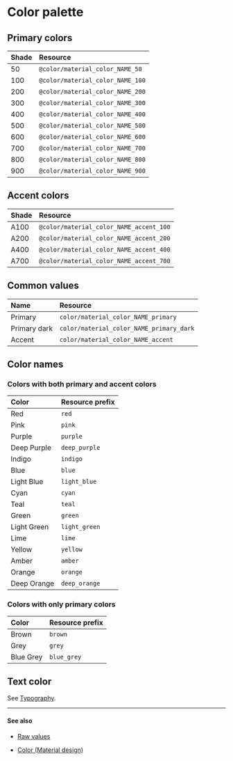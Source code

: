 # Color palette

## Primary colors

| Shade | Resource |
|:------|:---------|
| 50    | `@color/material_color_NAME_50`  |
| 100   | `@color/material_color_NAME_100` |
| 200   | `@color/material_color_NAME_200` |
| 300   | `@color/material_color_NAME_300` |
| 400   | `@color/material_color_NAME_400` |
| 500   | `@color/material_color_NAME_500` |
| 600   | `@color/material_color_NAME_600` |
| 700   | `@color/material_color_NAME_700` |
| 800   | `@color/material_color_NAME_800` |
| 900   | `@color/material_color_NAME_900` |


## Accent colors

| Shade | Resource |
|:------|:---------|
| A100  | `@color/material_color_NAME_accent_100` |
| A200  | `@color/material_color_NAME_accent_200` |
| A400  | `@color/material_color_NAME_accent_400` |
| A700  | `@color/material_color_NAME_accent_700` |


## Common values

| Name          | Resource |
|:--------------|:---------|
| Primary       | `color/material_color_NAME_primary`      |
| Primary dark  | `color/material_color_NAME_primary_dark` |
| Accent        | `color/material_color_NAME_accent`       |


## Color names

### Colors with both primary and accent colors

| Color | Resource prefix |
|:------|:--------------|
| Red         | `red`         |
| Pink        | `pink`        |
| Purple      | `purple`      |
| Deep Purple | `deep_purple` |
| Indigo      | `indigo`      |
| Blue        | `blue`        |
| Light Blue  | `light_blue`  |
| Cyan        | `cyan`        |
| Teal        | `teal`        |
| Green       | `green`       |
| Light Green | `light_green` |
| Lime        | `lime`        |
| Yellow      | `yellow`      |
| Amber       | `amber`       |
| Orange      | `orange`      |
| Deep Orange | `deep_orange` |

### Colors with only primary colors

| Color | Resource prefix |
|:------|:--------------|
| Brown     | `brown`     |
| Grey      | `grey`      |
| Blue Grey | `blue_grey` |


## Text color

See [Typography](/style/typography.md).


---

#### See also

- [Raw values](https://github.com/AoDevBlue/MaterialValues/blob/master/material-values/src/main/res-style/values/colors.xml)

- [Color (Material design)](https://material.google.com/style/color.html)

